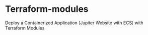 # Terraform-modules
Deploy a Containerized Application (Jupiter Website with ECS) with Terraform Modules

